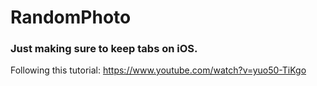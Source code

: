 # RandomPhoto

### Just making sure to keep tabs on iOS.

Following this tutorial: https://www.youtube.com/watch?v=yuo50-TiKgo
